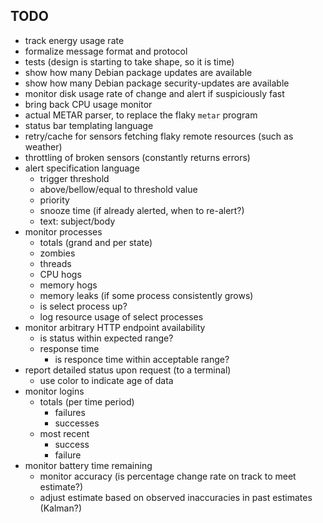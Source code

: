 TODO
----
- track energy usage rate
- formalize message format and protocol
- tests (design is starting to take shape, so it is time)
- show how many Debian package updates are available
- show how many Debian package security-updates are available
- monitor disk usage rate of change and alert if suspiciously fast
- bring back CPU usage monitor
- actual METAR parser, to replace the flaky `metar` program
- status bar templating language
- retry/cache for sensors fetching flaky remote resources (such as weather)
- throttling of broken sensors (constantly returns errors)
- alert specification language
    - trigger threshold
    - above/bellow/equal to threshold value
    - priority
    - snooze time (if already alerted, when to re-alert?)
    - text: subject/body
- monitor processes
    - totals (grand and per state)
    - zombies
    - threads
    - CPU hogs
    - memory hogs
    - memory leaks (if some process consistently grows)
    - is select process up?
    - log resource usage of select processes
- monitor arbitrary HTTP endpoint availability
    - is status within expected range?
    - response time
        - is responce time within acceptable range?
- report detailed status upon request (to a terminal)
    - use color to indicate age of data
- monitor logins
    - totals (per time period)
        - failures
        - successes
    - most recent
        - success
        - failure
- monitor battery time remaining
    - monitor accuracy (is percentage change rate on track to meet estimate?)
    - adjust estimate based on observed inaccuracies in past estimates (Kalman?)
